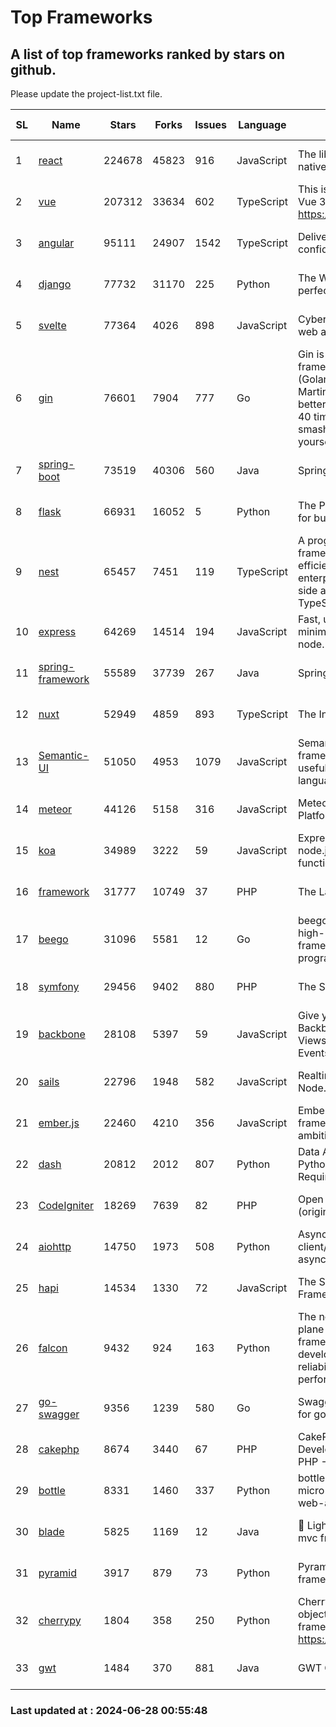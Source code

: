 # Top Frameworks
## A list of top frameworks ranked by stars on github.  
Please update the project-list.txt file.

| SL| Name  | Stars| Forks| Issues | Language | Description | Last Commit |
| --| ------| -----| ---- | ------ | -------- | ----------- | ----------- |
| 1 | [react](https://github.com/facebook/react) | 224678 | 45823 | 916 | JavaScript | The library for web and native user interfaces. | 2024-06-27 16:10:09 |
| 2 | [vue](https://github.com/vuejs/vue) | 207312 | 33634 | 602 | TypeScript | This is the repo for Vue 2. For Vue 3, go to https://github.com/vuejs/core | 2024-06-14 12:52:12 |
| 3 | [angular](https://github.com/angular/angular) | 95111 | 24907 | 1542 | TypeScript | Deliver web apps with confidence 🚀 | 2024-06-27 21:17:38 |
| 4 | [django](https://github.com/django/django) | 77732 | 31170 | 225 | Python | The Web framework for perfectionists with deadlines. | 2024-06-27 14:42:55 |
| 5 | [svelte](https://github.com/sveltejs/svelte) | 77364 | 4026 | 898 | JavaScript | Cybernetically enhanced web apps | 2024-06-27 17:54:27 |
| 6 | [gin](https://github.com/gin-gonic/gin) | 76601 | 7904 | 777 | Go | Gin is a HTTP web framework written in Go (Golang). It features a Martini-like API with much better performance -- up to 40 times faster. If you need smashing performance, get yourself some Gin. | 2024-06-22 14:19:04 |
| 7 | [spring-boot](https://github.com/spring-projects/spring-boot) | 73519 | 40306 | 560 | Java | Spring Boot | 2024-06-27 15:51:55 |
| 8 | [flask](https://github.com/pallets/flask) | 66931 | 16052 | 5 | Python | The Python micro framework for building web applications. | 2024-06-07 19:04:18 |
| 9 | [nest](https://github.com/nestjs/nest) | 65457 | 7451 | 119 | TypeScript | A progressive Node.js framework for building efficient, scalable, and enterprise-grade server-side applications with TypeScript/JavaScript 🚀 | 2024-06-20 07:49:26 |
| 10 | [express](https://github.com/expressjs/express) | 64269 | 14514 | 194 | JavaScript | Fast, unopinionated, minimalist web framework for node. | 2024-06-26 22:23:19 |
| 11 | [spring-framework](https://github.com/spring-projects/spring-framework) | 55589 | 37739 | 267 | Java | Spring Framework | 2024-06-27 15:02:16 |
| 12 | [nuxt](https://github.com/nuxt/nuxt) | 52949 | 4859 | 893 | TypeScript | The Intuitive Vue Framework. | 2024-06-27 16:41:46 |
| 13 | [Semantic-UI](https://github.com/Semantic-Org/Semantic-UI) | 51050 | 4953 | 1079 | JavaScript | Semantic is a UI component framework based around useful principles from natural language. | 2023-01-11 17:05:32 |
| 14 | [meteor](https://github.com/meteor/meteor) | 44126 | 5158 | 316 | JavaScript | Meteor, the JavaScript App Platform | 2024-06-25 11:15:08 |
| 15 | [koa](https://github.com/koajs/koa) | 34989 | 3222 | 59 | JavaScript | Expressive middleware for node.js using ES2017 async functions | 2024-06-20 04:26:12 |
| 16 | [framework](https://github.com/laravel/framework) | 31777 | 10749 | 37 | PHP | The Laravel Framework. | 2024-06-27 16:11:13 |
| 17 | [beego](https://github.com/beego/beego) | 31096 | 5581 | 12 | Go | beego is an open-source, high-performance web framework for the Go programming language. | 2024-05-26 06:25:36 |
| 18 | [symfony](https://github.com/symfony/symfony) | 29456 | 9402 | 880 | PHP | The Symfony PHP framework | 2024-06-27 14:56:04 |
| 19 | [backbone](https://github.com/jashkenas/backbone) | 28108 | 5397 | 59 | JavaScript | Give your JS App some Backbone with Models, Views, Collections, and Events | 2024-03-06 23:22:47 |
| 20 | [sails](https://github.com/balderdashy/sails) | 22796 | 1948 | 582 | JavaScript | Realtime MVC Framework for Node.js | 2024-05-17 22:00:56 |
| 21 | [ember.js](https://github.com/emberjs/ember.js) | 22460 | 4210 | 356 | JavaScript | Ember.js - A JavaScript framework for creating ambitious web applications | 2024-06-17 20:26:28 |
| 22 | [dash](https://github.com/plotly/dash) | 20812 | 2012 | 807 | Python | Data Apps & Dashboards for Python. No JavaScript Required. | 2024-06-25 16:00:32 |
| 23 | [CodeIgniter](https://github.com/bcit-ci/CodeIgniter) | 18269 | 7639 | 82 | PHP | Open Source PHP Framework (originally from EllisLab) | 2024-03-20 03:51:42 |
| 24 | [aiohttp](https://github.com/aio-libs/aiohttp) | 14750 | 1973 | 508 | Python | Asynchronous HTTP client/server framework for asyncio and Python | 2024-06-25 10:39:14 |
| 25 | [hapi](https://github.com/hapijs/hapi) | 14534 | 1330 | 72 | JavaScript | The Simple, Secure Framework Developers Trust | 2024-06-12 08:03:13 |
| 26 | [falcon](https://github.com/falconry/falcon) | 9432 | 924 | 163 | Python | The no-magic web data plane API and microservices framework for Python developers, with a focus on reliability, correctness, and performance at scale. | 2024-05-07 19:30:52 |
| 27 | [go-swagger](https://github.com/go-swagger/go-swagger) | 9356 | 1239 | 580 | Go | Swagger 2.0 implementation for go | 2024-05-13 17:21:38 |
| 28 | [cakephp](https://github.com/cakephp/cakephp) | 8674 | 3440 | 67 | PHP | CakePHP: The Rapid Development Framework for PHP - Official Repository | 2024-06-24 17:11:42 |
| 29 | [bottle](https://github.com/bottlepy/bottle) | 8331 | 1460 | 337 | Python | bottle.py is a fast and simple micro-framework for python web-applications. | 2024-01-03 22:31:48 |
| 30 | [blade](https://github.com/lets-blade/blade) | 5825 | 1169 | 12 | Java | :rocket: Lightning fast and elegant mvc framework for Java8 | 2024-06-17 01:05:35 |
| 31 | [pyramid](https://github.com/Pylons/pyramid) | 3917 | 879 | 73 | Python | Pyramid - A Python web framework | 2024-06-10 16:09:42 |
| 32 | [cherrypy](https://github.com/cherrypy/cherrypy) | 1804 | 358 | 250 | Python | CherryPy is a pythonic, object-oriented HTTP framework.      https://cherrypy.dev | 2024-06-14 15:21:15 |
| 33 | [gwt](https://github.com/gwtproject/gwt) | 1484 | 370 | 881 | Java | GWT Open Source Project | 2024-06-04 17:54:18 |

### Last updated at : 2024-06-28 00:55:48
